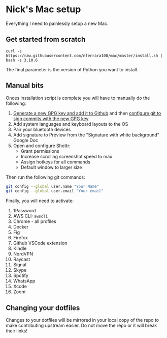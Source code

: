 # Nick's Mac setup

Everything I need to painlessly setup a new Mac.

## Get started from scratch

```
curl -s https://raw.githubusercontent.com/nferrara100/mac/master/install.sh | bash -s 3.10.6
```

The final parameter is the version of Python you want to install.

## Manual bits

Onces installation script is complete you will have to manually do the following:

1. [Generate a new GPG key and add it to Github](https://docs.github.com/en/authentication/managing-commit-signature-verification/generating-a-new-gpg-key)
   and then
   [configure git to sign commits with the new GPG key](https://docs.github.com/en/authentication/managing-commit-signature-verification/telling-git-about-your-signing-key)
1. Add system languages and keyboard layouts to the OS
1. Pair your bluetooth devices
1. Add signature to Preview from the "Signature with white background" Google Doc
1. Open and configure Shottr:
    - Grant permissions
    - Increase scrolling screenshot speed to max
    - Assign hotkeys for all commands
    - Default window to larger size

Then run the following git commands:

```bash
git config --global user.name "Your Name"
git config --global user.email "Your email"
```

Finally, you will need to activate:

1. 1Password
1. AWS CLI: `awscli`
1. Chrome - all profiles
1. Docker
1. Fig
1. Firefox
1. Github VSCode extension
1. Kindle
1. NordVPN
1. Raycast
1. Signal
1. Skype
1. Spotify
1. WhatsApp
1. Xcode
1. Zoom

## Changing your dotfiles

Changes to your dotfiles will be mirrored in your local copy of the repo to make
contributing upstream easier. Do not move the repo or it will break their links!
